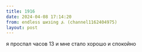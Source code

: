 ```yaml
---
title: 1916
date: 2024-04-08 17:14:20
from: endless шизing ⍼ (channel1162404975)
layout: post
---
```


я проспал часов 13 и мне стало хорошо и спокойно
